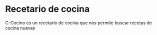 # Recetario de cocina
C-Cocino es un recetario de cocina que nos permite buscar recetas de cocina nuevas
